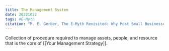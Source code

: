 ```yaml
---
title: The Management System
date: 20221022
tags: #E-Myth
citation: "M. E. Gerber, The E-Myth Revisited: Why Most Small Businesses Don’t Work and What to Do About It. Harper Collins, 2009."
---
```

Collection of procedure required to manage assets, people, and resource that is the core of [[Your Management Strategy]].
